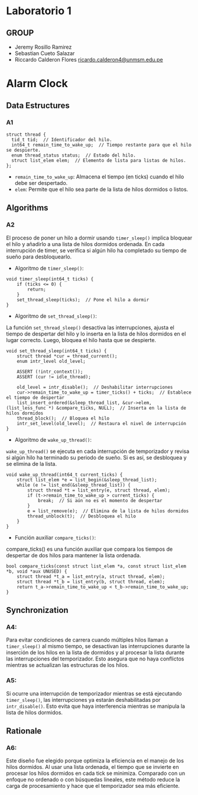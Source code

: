 # Laboratorio 1
## GROUP

- Jeremy Rosillo Ramirez
- Sebastian Cueto Salazar
- Riccardo Calderon Flores ricardo.calderon4@unmsm.edu.pe


# Alarm Clock
## Data Estructures

### A1 
~~~
struct thread {
  tid_t tid;  // Identificador del hilo.
  int64_t remain_time_to_wake_up;  // Tiempo restante para que el hilo se despierte.
  enum thread_status status;  // Estado del hilo.
  struct list_elem elem;  // Elemento de lista para listas de hilos.
};
~~~ 
- `remain_time_to_wake_up`: Almacena el tiempo (en ticks) cuando el hilo debe ser despertado.
- `elem`: Permite que el hilo sea parte de la lista de hilos dormidos o listos.

## Algorithms
### A2
El proceso de poner un hilo a dormir usando `timer_sleep()` implica bloquear el hilo y añadirlo a una lista de hilos dormidos ordenada. En cada interrupción de timer, se verifica si algún hilo ha completado su tiempo de sueño para desbloquearlo.
- Algoritmo de `timer_sleep()`:

~~~
void timer_sleep(int64_t ticks) {
    if (ticks <= 0) {
        return;
    }
    set_thread_sleep(ticks);  // Pone el hilo a dormir
}
~~~
- Algoritmo de `set_thread_sleep()`:

La función `set_thread_sleep()` desactiva las interrupciones, ajusta el tiempo de despertar del hilo y lo inserta en la lista de hilos dormidos en el lugar correcto. Luego, bloquea el hilo hasta que se despierte.
~~~
void set_thread_sleep(int64_t ticks) {
    struct thread *cur = thread_current();
    enum intr_level old_level;

    ASSERT (!intr_context());
    ASSERT (cur != idle_thread);

    old_level = intr_disable();  // Deshabilitar interrupciones
    cur->remain_time_to_wake_up = timer_ticks() + ticks;  // Establece el tiempo de despertar
    list_insert_ordered(&sleep_thread_list, &cur->elem, (list_less_func *) &compare_ticks, NULL);  // Inserta en la lista de hilos dormidos
    thread_block();  // Bloquea el hilo
    intr_set_level(old_level);  // Restaura el nivel de interrupción
}
~~~
- Algoritmo de `wake_up_thread()`:

`wake_up_thread()` se ejecuta en cada interrupción de temporizador y revisa si algún hilo ha terminado su periodo de sueño. Si es así, se desbloquea y se elimina de la lista.
~~~
void wake_up_thread(int64_t current_ticks) {
    struct list_elem *e = list_begin(&sleep_thread_list);
    while (e != list_end(&sleep_thread_list)) {
        struct thread *t = list_entry(e, struct thread, elem);
        if (t->remain_time_to_wake_up > current_ticks) {
            break;  // Si aún no es el momento de despertar
        }
        e = list_remove(e);  // Elimina de la lista de hilos dormidos
        thread_unblock(t);  // Desbloquea el hilo
    }
}
~~~
- Función auxiliar `compare_ticks()`:

compare_ticks() es una función auxiliar que compara los tiempos de despertar de dos hilos para mantener la lista ordenada.
~~~
bool compare_ticks(const struct list_elem *a, const struct list_elem *b, void *aux UNUSED) {
    struct thread *t_a = list_entry(a, struct thread, elem);
    struct thread *t_b = list_entry(b, struct thread, elem);
    return t_a->remain_time_to_wake_up < t_b->remain_time_to_wake_up;
}
~~~
## Synchronization
### A4:
Para evitar condiciones de carrera cuando múltiples hilos llaman a `timer_sleep()` al mismo tiempo, se desactivan las interrupciones durante la inserción de los hilos en la lista de dormidos y al procesar la lista durante las interrupciones del temporizador. Esto asegura que no haya conflictos mientras se actualizan las estructuras de los hilos.

### A5:
Si ocurre una interrupción de temporizador mientras se está ejecutando `timer_sleep()`, las interrupciones ya estarán deshabilitadas por `intr_disable()`. Esto evita que haya interferencia mientras se manipula la lista de hilos dormidos.

## Rationale

### A6:
Este diseño fue elegido porque optimiza la eficiencia en el manejo de los hilos dormidos. Al usar una lista ordenada, el tiempo que se invierte en procesar los hilos dormidos en cada tick se minimiza. Comparado con un enfoque no ordenado o con búsquedas lineales, este método reduce la carga de procesamiento y hace que el temporizador sea más eficiente.
